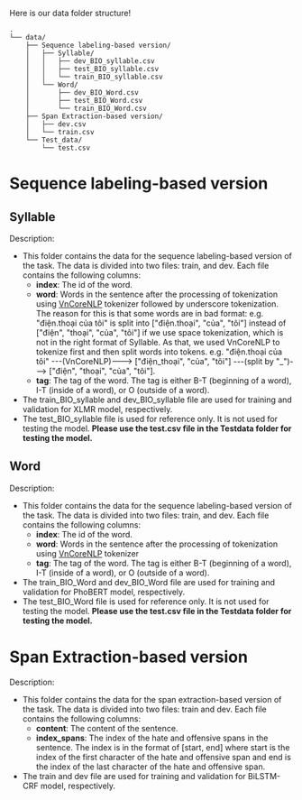 Here is our data folder structure!
```
.
└── data/
    ├── Sequence labeling-based version/
    │   ├── Syllable/
    │   │   ├── dev_BIO_syllable.csv
    │   │   ├── test_BIO_syllable.csv
    │   │   └── train_BIO_syllable.csv
    │   └── Word/
    │       ├── dev_BIO_Word.csv
    │       ├── test_BIO_Word.csv
    │       └── train_BIO_Word.csv
    ├── Span Extraction-based version/
    │   ├── dev.csv
    │   └── train.csv
    └── Test_data/
        └── test.csv
```
# Sequence labeling-based version
## Syllable
Description: 
- This folder contains the data for the sequence labeling-based version of the task. The data is divided into two files: train, and dev. Each file contains the following columns:
  - **index**: The id of the word.
  - **word**: Words in the sentence after the processing of tokenization using [VnCoreNLP](https://github.com/vncorenlp/VnCoreNLP) tokenizer followed by underscore tokenization.
  The reason for this is that some words are in bad format:
  e.g. "điện.thoại của tôi" is split into ["điện.thoại", "của", "tôi"] instead of ["điện", "thoại", "của", "tôi"] if we use space tokenization, which is not in the right format of Syllable.
  As that, we used VnCoreNLP to tokenize first and then split words into tokens.
  e.g. "điện.thoại của tôi" ---(VnCoreNLP)---> ["điện_thoại", "của", "tôi"] ---(split by "_")---> ["điện", "thoại", "của", "tôi"].
  - **tag**: The tag of the word. The tag is either B-T (beginning of a word), I-T (inside of a word), or O (outside of a word).
- The train_BIO_syllable and dev_BIO_syllable file are used for training and validation for XLMR model, respectively.
- The test_BIO_syllable file is used for reference only. It is not used for testing the model. **Please use the test.csv file in the Testdata folder for testing the model.**
## Word
Description: 
- This folder contains the data for the sequence labeling-based version of the task. The data is divided into two files: train, and dev. Each file contains the following columns:
  - **index**: The id of the word.
  - **word**: Words in the sentence after the processing of tokenization using [VnCoreNLP](https://github.com/vncorenlp/VnCoreNLP) tokenizer
  - **tag**: The tag of the word. The tag is either B-T (beginning of a word), I-T (inside of a word), or O (outside of a word).
- The train_BIO_Word and dev_BIO_Word file are used for training and validation for PhoBERT model, respectively.
- The test_BIO_Word file is used for reference only. It is not used for testing the model. **Please use the test.csv file in the Testdata folder for testing the model.**

# Span Extraction-based version
Description:
- This folder contains the data for the span extraction-based version of the task. The data is divided into two files: train and dev. Each file contains the following columns:
  - **content**: The content of the sentence.
  - **index_spans**: The index of the hate and offensive spans in the sentence. The index is in the format of [start, end] where start is the index of the first character of the hate and offensive span and end is the index of the last character of the hate and offensive span.
- The train and dev file are used for training and validation for BiLSTM-CRF model, respectively.
  
